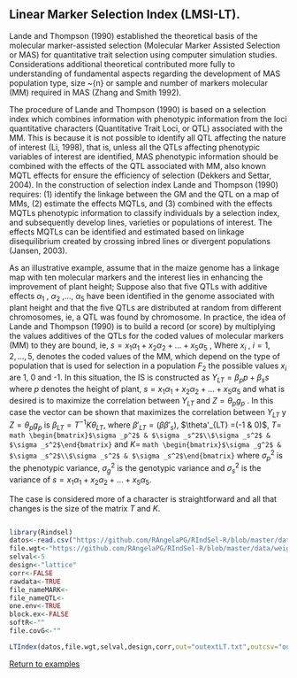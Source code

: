 ## Linear Marker Selection Index (LMSI-LT).

Lande and Thompson (1990) established the theoretical basis of the molecular marker-assisted selection (Molecular Marker Assisted Selection or MAS) for quantitative trait selection using computer simulation studies. Considerations additional theoretical contributed more fully to understanding of fundamental aspects regarding the development of MAS population type, size \~{n} or sample and number of markers molecular (MM) required in MAS (Zhang and Smith 1992). 

The procedure of Lande and Thompson (1990) is based on a selection index which combines information with phenotypic information from the loci quantitative characters (Quantitative Trait Loci, or QTL) associated with the MM. This is because it is not possible to identify all QTL affecting the nature of interest (Li, 1998), that is, unless all the QTLs affecting phenotypic variables of interest are identified, MAS phenotypic information should be combined with the effects of the QTL associated with MM, also known MQTL effects for ensure the efficiency of selection (Dekkers and Settar, 2004). In the construction of selection index Lande and Thompson (1990) requires: (1) identify the linkage between the GM and the QTL on a map of MMs, (2) estimate the effects MQTLs, and (3) combined with the effects MQTLs phenotypic information to classify individuals by a selection index, and subsequently develop lines, varieties or populations of interest. The effects MQTLs can be identified and estimated based on linkage disequilibrium created by crossing inbred lines or divergent populations (Jansen, 2003). 

As an illustrative example, assume that in the maize genome has a linkage map with ten molecular markers and the interest lies in enhancing the improvement of plant height; Suppose also that five QTLs with additive effects $\alpha_1$ , $\alpha_2$ ,$\ldots$, $\alpha_5$ have been identified in the genome associated with plant height and that the five QTLs are distributed at random from different chromosomes, ie, a QTL was found by chromosome. In practice, the idea of Lande and Thompson (1990) is to build a record (or score) by multiplying the values additives of the QTLs for the coded values of molecular markers (MM) to they are bound, ie, $s = x_1 \alpha_1 + x_2 \alpha_2 + ... + x_5 \alpha_5$ , Where $x_i$ , $i = 1,2, ...,5$, denotes the coded values of the MM, which depend on the type of population that is used for selection in a population $F_2$ the possible values $x_i$ are 1, 0 and -1. In this situation, the IS is constructed as $Y_{LT}=\beta_p p + \beta_s s$ where $p$ denotes the height of plant, $s=x_1 \alpha_1 + x_2 \alpha_2+ ... + x_5 \alpha_5$ and what is desired is to maximize the correlation between $Y_{LT}$ and $Z = \theta_p g_p$ . In this case the vector can be shown that maximizes the correlation between $Y_{LT}$ y $Z=\theta _p g_p$ is $\beta_{LT} =T^{-1}K\theta_{LT}$, where $\beta '_{LT} =(\beta \beta'_s)$, $\theta'_{LT} =(-1 & 0)$, $T=$ ```math \begin{bmatrix}$\sigma _p^2$ & $\sigma _s^2$\\$\sigma _s^2$ &  $\sigma _s^2$\end{bmatrix}``` and  $K=$ ```math \begin{bmatrix}$\sigma _g^2$ & $\sigma _s^2$\\$\sigma _s^2$ & $\sigma _s^2$\end{bmatrix}``` where $\sigma _p^2$ is the phenotypic variance, $\sigma_g^2$ is the genotypic variance and $\sigma_s^2$ is the variance of $s=x_1 \alpha _1 +x_2 \alpha _2 +...+x_5 \alpha _5$.

The case is considered more of a character is straightforward and all that changes is the size of the matrix $T$ and $K$.

```R

library(Rindsel)
datos<-read.csv("https://github.com/RAngelaPG/RIndSel-R/blob/master/data/C1_PSI_05_Phen.csv",header=T,na.strings=c(NA,"."."-")) #Raw data to analized.
file.wgt<-"https://github.com/RAngelaPG/RIndSel-R/blob/master/data/weigth_C1_PSI.csv")   #name of the file where we write the economic weights and restrictions. 
selval<-5                                                                                    #Selection intensity.
design<-"lattice"                                                                            #Experimental design.
corr<-FALSE                                                                                  #You can decide if you want to work with the correlation matrix instead of variance and covariance matrix.
rawdata<-TRUE                                                                                #By default is TRUE when you are using design option "lattice" or "rcbd", use FALSE for design option "AdjMeans".
file_nameMARK<-
file_nameQTL<-
one.env<-TRUE                                                                                #Use FALSE for multienviromrent trials.
block.ex<-FALSE                                                                              #Use FALSE always.
softR<-""                                                                                    #Use "" always.
file.covG<-""                                                                                #When design is "AdjMeans" and rawdata is FALSE, write the location of your variance and covariance matrix csv file.

LTIndex(datos,file.wgt,selval,design,corr,out="outextLT.txt",outcsv="outLT.csv",rawdata,file_nameMARK,file_nameQTL,one.env,block.ex,softR,file.covG)

```
[Return to examples](https://github.com/RAngelaPG/RIndSel-R/blob/master/Readme.md)
